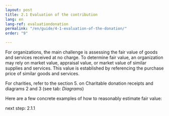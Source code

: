 ```yaml
---
layout: post
title: 2.1 Evaluation of the contribution
lang: en
lang-ref: evaluationdonation
permalink: "/en/guide/4-1-evaluation-of-the-donation/"
order: "9"

---
```

For organizations, the main challenge is assessing the fair value of goods and services received at no charge. To determine fair value, an organization may rely on market value, appraisal value, or market value of similar supplies and services. This value is established by referencing the purchase price of similar goods and services.

For charities, refer to the section 5. on Charitable donation receipts and diagrams 2 and 3 (see tab: _Diagrams_)

Here are a few concrete examples of how to reasonably estimate fair value:

next step: 2.1.1